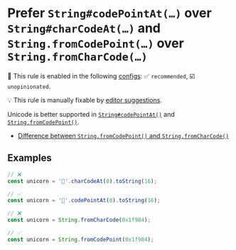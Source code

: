 # Prefer `String#codePointAt(…)` over `String#charCodeAt(…)` and `String.fromCodePoint(…)` over `String.fromCharCode(…)`

💼 This rule is enabled in the following [configs](https://github.com/sindresorhus/eslint-plugin-unicorn#recommended-config): ✅ `recommended`, ☑️ `unopinionated`.

💡 This rule is manually fixable by [editor suggestions](https://eslint.org/docs/latest/use/core-concepts#rule-suggestions).

<!-- end auto-generated rule header -->
<!-- Do not manually modify this header. Run: `npm run fix:eslint-docs` -->

Unicode is better supported in [`String#codePointAt()`](https://developer.mozilla.org/en-US/docs/Web/JavaScript/Reference/Global_Objects/String/codePointAt) and [`String.fromCodePoint()`](https://developer.mozilla.org/en-US/docs/Web/JavaScript/Reference/Global_Objects/String/fromCodePoint).

- [Difference between `String.fromCodePoint()` and `String.fromCharCode()`](https://developer.mozilla.org/en-US/docs/Web/JavaScript/Reference/Global_Objects/String/fromCodePoint#compared_to_fromcharcode)

## Examples

```js
// ❌
const unicorn = '🦄'.charCodeAt(0).toString(16);

// ✅
const unicorn = '🦄'.codePointAt(0).toString(16);
```

```js
// ❌
const unicorn = String.fromCharCode(0x1f984);

// ✅
const unicorn = String.fromCodePoint(0x1f984);
```
